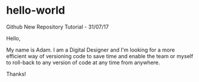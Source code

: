 # hello-world
Github New Repository Tutorial - 31/07/17 

Hello,

My name is Adam. I am a Digital Designer and I'm looking for a more efficient way of versioning code to save time and enable the team or myself to roll-back to any version of code at any time from anywhere.

Thanks!
